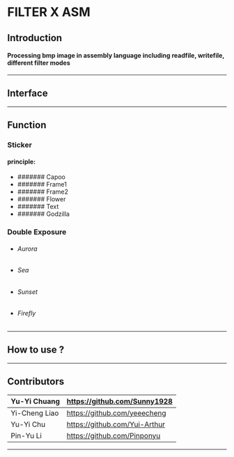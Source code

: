 # FILTER X ASM


## Introduction

#### Processing bmp image in assembly language including readfile, writefile, different filter modes

***


## Interface 


***

## Function 

### Sticker

#### principle:



* ####### Capoo
* ####### Frame1
* ####### Frame2
* ####### Flower
* ####### Text
* ####### Godzilla


### Double Exposure 

* ###### Aurora
* ###### Sea
* ###### Sunset
* ###### Firefly


### 





***

## How to use ?



*** 

## Contributors

|Yu-Yi Chuang | https://github.com/Sunny1928|
| :-----|:-----|
|Yi-Cheng Liao |https://github.com/yeeecheng| 
|Yu-Yi Chu | https://github.com/Yui-Arthur|
|Pin-Yu Li |https://github.com/Pinponyu|

***
